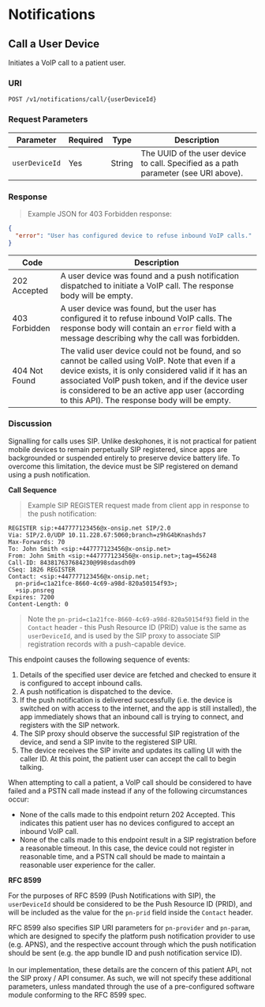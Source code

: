 # Notifications




## Call a User Device

Initiates a VoIP call to a patient user.

### URI

`POST /v1/notifications/call/{userDeviceId}`

### Request Parameters

Parameter | Required | Type | Description
--------- | -------- | ---- | -----------
`userDeviceId` | Yes | String | The UUID of the user device to call. Specified as a path parameter (see URI above).

### Response

> Example JSON for 403 Forbidden response:

```json
{
  "error": "User has configured device to refuse inbound VoIP calls."
}
```

Code | Description
---- | -----------
202 Accepted | A user device was found and a push notification dispatched to initiate a VoIP call. The response body will be empty.
403 Forbidden | A user device was found, but the user has configured it to refuse inbound VoIP calls. The response body will contain an `error` field with a message describing why the call was forbidden.
404 Not Found | The valid user device could not be found, and so cannot be called using VoIP. Note that even if a device exists, it is only considered valid if it has an associated VoIP push token, and if the device user is considered to be an active app user (according to this API). The response body will be empty.

### Discussion

Signalling for calls uses SIP. Unlike deskphones, it is not practical for patient mobile devices to remain perpetually SIP registered, since apps are backgrounded or suspended entirely to preserve device battery life. To overcome this limitation, the device must be SIP registered on demand using a push notification.

**Call Sequence**

> Example SIP REGISTER request made from client app in response to the push notification:

```http
REGISTER sip:+447777123456@x-onsip.net SIP/2.0
Via: SIP/2.0/UDP 10.11.228.67:5060;branch=z9hG4bKnashds7
Max-Forwards: 70
To: John Smith <sip:+447777123456@x-onsip.net>
From: John Smith <sip:+447777123456@x-onsip.net>;tag=456248
Call-ID: 843817637684230@998sdasdh09
CSeq: 1826 REGISTER
Contact: <sip:+447777123456@x-onsip.net;
  pn-prid=c1a21fce-8660-4c69-a98d-820a50154f93>;
  +sip.pnsreg
Expires: 7200
Content-Length: 0
```

> Note the `pn-prid=c1a21fce-8660-4c69-a98d-820a50154f93` field in the `Contact` header - this Push Resource ID (PRID) value is the same as `userDeviceId`, and is used by the SIP proxy to associate SIP registration records with a push-capable device.

This endpoint causes the following sequence of events:

  1. Details of the specified user device are fetched and checked to ensure it is configured to accept inbound calls.
  2. A push notification is dispatched to the device.
  3. If the push notification is delivered successfully (i.e. the device is switched on with access to the internet, and the app is still installed), the app immediately shows that an inbound call is trying to connect, and registers with the SIP network.
  4. The SIP proxy should observe the successful SIP registration of the device, and send a SIP invite to the registered SIP URI.
  5. The device receives the SIP invite and updates its calling UI with the caller ID. At this point, the patient user can accept the call to begin talking.

When attempting to call a patient, a VoIP call should be considered to have failed and a PSTN call made instead if any of the following circumstances occur:

  - None of the calls made to this endpoint return 202 Accepted. This indicates this patient user has no devices configured to accept an inbound VoIP call.
  - None of the calls made to this endpoint result in a SIP registration before a reasonable timeout. In this case, the device could not register in reasonable time, and a PSTN call should be made to maintain a reasonable user experience for the caller.

**RFC 8599**

For the purposes of RFC 8599 (Push Notifications with SIP), the `userDeviceId` should be considered to be the Push Resource ID (PRID), and will be included as the value for the `pn-prid` field inside the `Contact` header.

<aside class="notice">
RFC 8599 also specifies SIP URI parameters for <code>pn-provider</code> and <code>pn-param</code>, which are designed to specify the platform push notification provider to use (e.g. APNS), and the respective account through which the push notification should be sent (e.g. the app bundle ID and push notification service ID).<br>
<br>
In our implementation, these details are the concern of this patient API, not the SIP proxy / API consumer. As such, we will not specify these additional parameters, unless mandated through the use of a pre-configured software module conforming to the RFC 8599 spec.
</aside>